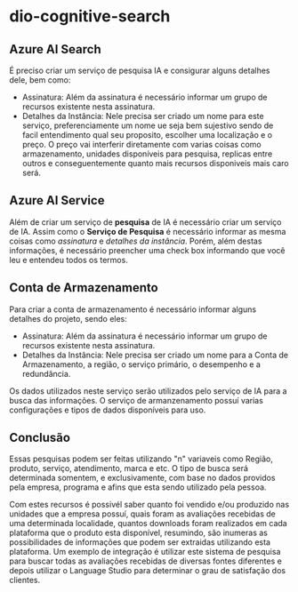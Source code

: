 # dio-cognitive-search

## Azure AI Search
É preciso criar um serviço de pesquisa IA e consigurar alguns detalhes dele, bem como:
  * Assinatura: Além da assinatura é necessário informar um grupo de recursos existente nesta assinatura.
  * Detalhes da Instância: Nele precisa ser criado um nome para este serviço, preferenciamente um nome ue seja bem sujestivo sendo de facil entendimento qual seu proposito, escolher uma localização e o preço. O preço vai interferir diretamente com varias coisas como armazenamento, unidades disponíveis para pesquisa, replicas entre outros e conseguentemente quanto mais recursos disponiveis mais caro será.

## Azure AI Service
Além de criar um serviço de **pesquisa** de IA é necessário criar um serviço de IA. Assim como o **Serviço de Pesquisa** é necessário informar as mesma coisas como *assinatura* e *detalhes da instância*. Porém, além destas informações, é necessário preencher uma check box informando que você leu e entendeu todos os termos.

## Conta de Armazenamento

Para criar a conta de armazenamento é necessário informar alguns detalhes do projeto, sendo eles:
  * Assinatura: Além da assinatura é necessário informar um grupo de recursos existente nesta assinatura.
  * Detalhes da Instância: Nele precisa ser criado um nome para a Conta de Armazenamento, a região, o serviço primário, o desempenho e a redundância.

Os dados utilizados neste serviço serão utilizados pelo serviço de IA para a busca das informações. O serviço de armanzenamento possuí varias configurações e tipos de dados disponíveis para uso.

## Conclusão

Essas pesquisas podem ser feitas utilizando "n" variaveis como Região, produto, serviço, atendimento, marca e etc. O tipo de busca será determinada somentem, e exclusivamente, com base no dados providos pela empresa, programa e afins que esta sendo utilizado pela pessoa.

Com estes recursos é possivél saber quanto foi vendido e/ou produzido nas unidades que a empresa possuí, quais foram as avaliações recebidas de uma determinada localidade, quantos downloads foram realizados em cada plataforma que o produto esta disponível, resumindo, são inumeras as possibilidades de informações que podem ser extraidas utilizando esta plataforma. Um exemplo de integração é utilizar este sistema de pesquisa para buscar todas as avaliações recebidas de diversas fontes diferentes e depois utilizar o Language Studio para determinar o grau de satisfação dos clientes.
